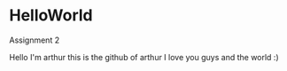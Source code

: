 # HelloWorld
Assignment 2

Hello I'm arthur
this is the github of arthur
I love you guys and the world 
:)
